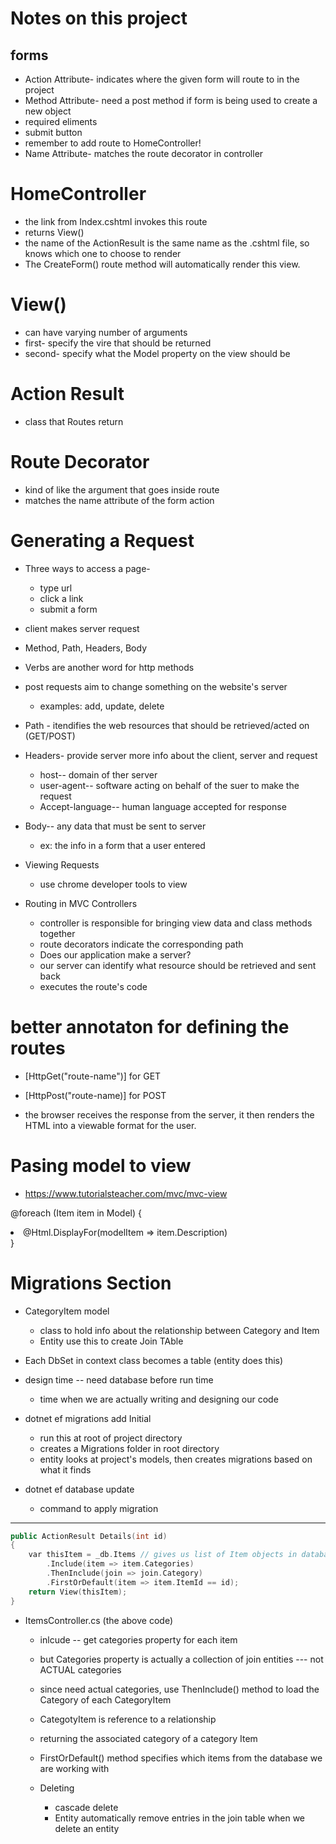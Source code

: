 # Notes on this project
## forms
* Action Attribute- indicates where the given form will route to in the project
* Method Attribute- need a post method if form is being used to create a new object
* required eliments
* submit button
* remember to add route to HomeController!
* Name Attribute- matches the route decorator in controller

# HomeController
* the link from Index.cshtml invokes this route
* returns View()
* the name of the ActionResult is the same name as the .cshtml file, so knows which one to choose to render
* The CreateForm() route method will automatically render this view.

# View()
* can have varying number of arguments
* first- specify the vire that should be returned
* second- specify what the Model property on the view should be

# Action Result
* class that Routes return

# Route Decorator
* kind of like the argument that goes inside route
* matches the name attribute of the form action

# Generating a Request
* Three ways to access a page- 
  * type url
  * click a link
  * submit a form
* client makes server request
* Method, Path, Headers, Body 
* Verbs are another word for http methods

* post requests aim to change something on the website's server
  * examples: add, update, delete

* Path - itendifies the web resources that should be retrieved/acted on (GET/POST)
* Headers- provide server more info about the client, server and request
  * host-- domain of ther server
  * user-agent-- software acting on behalf of the suer to make the request
  * Accept-language-- human language accepted for response

* Body-- any data that must be sent to server
  * ex: the info in a form that a user entered

* Viewing Requests
  * use chrome developer tools to view
  
* Routing in MVC Controllers
  * controller is responsible for bringing view data and class methods together
  * route decorators indicate the corresponding path
  * Does our application make a server?
  * our server can identify what resource should be retrieved and sent back
  * executes the route's code

# better annotaton for defining the routes

* [HttpGet("route-name")] for GET
* [HttpPost("route-name)] for POST

* the browser receives the response from the server, it then renders the HTML into a viewable format for the user.

# Pasing model to view
* https://www.tutorialsteacher.com/mvc/mvc-view

@foreach (Item item in Model)
  {
    <li> 
      @Html.DisplayFor(modelItem => item.Description)
    </li>
  }


# Migrations Section

* CategoryItem model
  * class to hold info about the relationship between Category and Item
  * Entity use this to create Join TAble

* Each DbSet in context class becomes a table (entity does this)

* design time -- need database before run time
  * time when we are actually writing and designing our code


* dotnet ef migrations add Initial
  * run this at root of project directory
  * creates a Migrations folder in root directory
  * entity looks at project's models, then creates migrations based on what it finds

* dotnet ef database update
  * command to apply migration

----

```c++
public ActionResult Details(int id)
{
    var thisItem = _db.Items // gives us list of Item objects in database
        .Include(item => item.Categories) 
        .ThenInclude(join => join.Category)
        .FirstOrDefault(item => item.ItemId == id);
    return View(thisItem);
}
```


* ItemsController.cs   (the above code)
  * inlcude -- get categories property for each item
  * but Categories property is actually a collection of join entities --- not ACTUAL categories
  * since need actual categories, use ThenInclude() method to load the Category of each CategoryItem
  * CategotyItem is reference to a relationship
  * returning the associated category of a category Item
  * FirstOrDefault() method specifies which items from the database we are working with 

  * Deleting
    * cascade delete
    * Entity automatically remove entries in the join table when we delete an entity